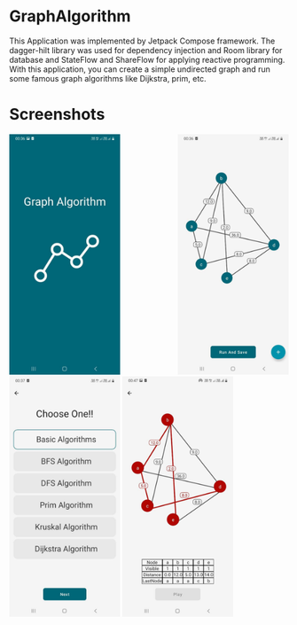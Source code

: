 # GraphAlgorithm

This Application was implemented by Jetpack Compose framework. The dagger-hilt library was used for dependency injection and Room library for database and StateFlow and ShareFlow for applying reactive programming.</br>
With this application, you can create a simple undirected graph and run some famous graph algorithms like Dijkstra, prim, etc.

# Screenshots
<div>
  <img src="/screenshot/landing_page.jpg" width="200" style="margin-right:100px"/>
  <img src="/screenshot/graph_screen.jpg" width="200"/>
  <img src="/screenshot/choose_algorithm.jpg" width="200"/>
  <img src="/screenshot/dijkestra.jpg" width="200"/>
 </div>

